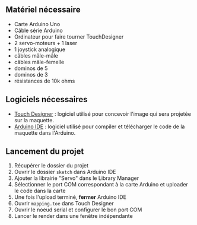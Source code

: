 ## Matériel nécessaire

- Carte Arduino Uno
- Câble série Arduino
- Ordinateur pour faire tourner TouchDesigner
- 2 servo-moteurs + 1 laser
- 1 joystick analogique
- câbles mâle-mâle
- câbles mâle-femelle
- dominos de 5
- dominos de 3
- résistances de 10k ohms

## Logiciels nécessaires

- [Touch Designer](https://derivative.ca/) : logiciel utilisé pour concevoir l'image qui sera projetée sur la maquette.
- [Arduino IDE](https://www.arduino.cc/en/software/) : logiciel utilisé pour compiler et télécharger le code de la maquette dans l'Arduino.

## Lancement du projet

1. Récupérer le dossier du projet
2. Ouvrir le dossier `sketch` dans Arduino IDE
3. Ajouter la librairie "Servo" dans le Library Manager
4. Sélectionner le port COM correspondant à la carte Arduino et uploader le code dans la carte
5. Une fois l'upload terminé, **fermer** Arduino IDE
6. Ouvrir `mapping.toe` dans Touch Designer
7. Ouvrir le noeud serial et configurer le bon port COM
8. Lancer le render dans une fenêtre indépendante
